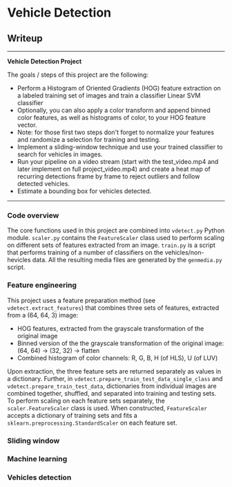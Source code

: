 # **Vehicle Detection**

## Writeup

---

**Vehicle Detection Project**

The goals / steps of this project are the following:

* Perform a Histogram of Oriented Gradients (HOG) feature extraction on a labeled training set of images and train a classifier Linear SVM classifier
* Optionally, you can also apply a color transform and append binned color features, as well as histograms of color, to your HOG feature vector.
* Note: for those first two steps don't forget to normalize your features and randomize a selection for training and testing.
* Implement a sliding-window technique and use your trained classifier to search for vehicles in images.
* Run your pipeline on a video stream (start with the test_video.mp4 and later implement on full project_video.mp4) and create a heat map of recurring detections frame by frame to reject outliers and follow detected vehicles.
* Estimate a bounding box for vehicles detected.


[//]: # (Image References)

[image1]: ./examples/car_not_car.png
---

### Code overview

The core functions used in this project are combined into `vdetect.py` Python module. `scaler.py` contains the `FeatureScaler` class used to perform scaling on different sets of features extracted from an image. `train.py` is a script that performs training of a number of classifiers on the vehicles/non-hevicles data. All the resulting media files are generated by the `genmedia.py` script.

### Feature engineering

This project uses a feature preparation method (see `vdetect.extract_features`) that combines three sets of features, extracted from a (64, 64, 3) image:

* HOG features, extracted from the grayscale transformation of the original image
* Binned version of the the grayscale transformation of the original image: (64, 64) -> (32, 32) -> flatten
* Combined histogram of color channels: R, G, B, H (of HLS), U (of LUV)

Upon extraction, the three feature sets are returned separately as values in a dictionary. Further, in `vdetect.prepare_train_test_data_single_class` and `vdetect.prepare_train_test_data`, dictionaries from individual images are combined together, shuffled, and separated into training and testing sets. To perform scaling on each feature sets separately, the `scaler.FeatureScaler` class is used. When constructed, `FeatureScaler` accepts a dictionary of training sets and fits a `sklearn.preprocessing.StandardScaler` on each feature set.

### Sliding window


### Machine learning


### Vehicles detection
